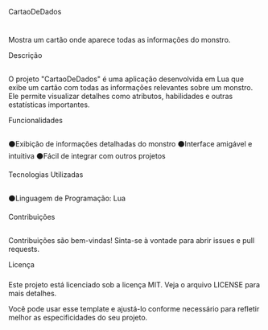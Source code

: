 CartaoDeDados
#
Mostra um cartão onde aparece todas as informações do monstro.

Descrição
##
O projeto "CartaoDeDados" é uma aplicação desenvolvida em Lua que exibe um cartão com todas as informações relevantes sobre um monstro. 
Ele permite visualizar detalhes como atributos, habilidades e outras estatísticas importantes.

Funcionalidades
##
⚫Exibição de informações detalhadas do monstro
⚫Interface amigável e intuitiva
⚫Fácil de integrar com outros projetos

Tecnologias Utilizadas
##
⚫Linguagem de Programação: Lua



Contribuições
##
Contribuições são bem-vindas! Sinta-se à vontade para abrir issues e pull requests.

Licença
###
Este projeto está licenciado sob a licença MIT. Veja o arquivo LICENSE para mais detalhes.

Você pode usar esse template e ajustá-lo conforme necessário para refletir melhor as especificidades do seu projeto.
